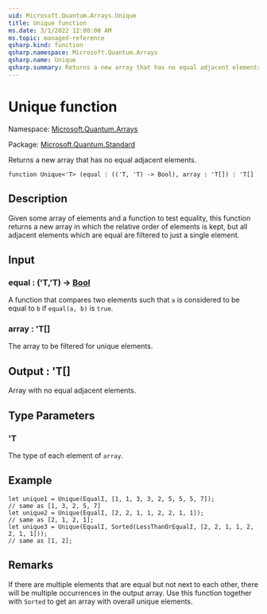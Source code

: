```yaml
---
uid: Microsoft.Quantum.Arrays.Unique
title: Unique function
ms.date: 3/1/2022 12:00:00 AM
ms.topic: managed-reference
qsharp.kind: function
qsharp.namespace: Microsoft.Quantum.Arrays
qsharp.name: Unique
qsharp.summary: Returns a new array that has no equal adjacent elements.
---
```


# Unique function

Namespace: [Microsoft.Quantum.Arrays](xref:Microsoft.Quantum.Arrays)

Package: [Microsoft.Quantum.Standard](https://nuget.org/packages/Microsoft.Quantum.Standard)


Returns a new array that has no equal adjacent elements.

```qsharp
function Unique<'T> (equal : (('T, 'T) -> Bool), array : 'T[]) : 'T[]
```


## Description

Given some array of elements and a function to test equality, thisfunction returns a new array in which the relative order of elementsis kept, but all adjacent elements which are equal are filtered tojust a single element.

## Input

### equal : ('T,'T) -> [Bool](xref:microsoft.quantum.qsharp.valueliterals#bool-literals)

A function that compares two elements such that `a` is considered tobe equal to `b` if `equal(a, b)` is `true`.


### array : 'T[]

The array to be filtered for unique elements.



## Output : 'T[]

Array with no equal adjacent elements.

## Type Parameters

### 'T

The type of each element of `array`.

## Example

```qsharplet unique1 = Unique(EqualI, [1, 1, 3, 3, 2, 5, 5, 5, 7]);// same as [1, 3, 2, 5, 7]let unique2 = Unique(EqualI, [2, 2, 1, 1, 2, 2, 1, 1]);// same as [2, 1, 2, 1];let unique3 = Unique(EqualI, Sorted(LessThanOrEqualI, [2, 2, 1, 1, 2, 2, 1, 1]));// same as [1, 2];```

## Remarks

If there are multiple elements that are equal but not next to each other,there will be multiple occurrences in the output array.  Use this functiontogether with `Sorted` to get an array with overall unique elements.